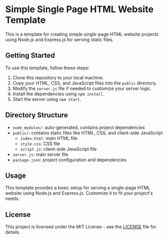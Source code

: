 # Simple Single Page HTML Website Template

This is a template for creating simple single-page HTML website projects using Node.js and Express.js for serving static files.

## Getting Started

To use this template, follow these steps:

1. Clone this repository to your local machine.
2. Copy your HTML, CSS, and JavaScript files into the `public` directory.
3. Modify the `server.js` file if needed to customize your server logic.
4. Install the dependencies using `npm install`.
5. Start the server using `npm start`.

## Directory Structure

- `node_modules/`: auto-generated, contains project dependencies
- `public/`: contains static files like HTML, CSS, and client-side JavaScript
  - `index.html`: main HTML file
  - `style.css`: CSS file
  - `script.js`: client-side JavaScript file
- `server.js`: main server file
- `package.json`: project configuration and dependencies

## Usage

This template provides a basic setup for serving a single-page HTML website using Node.js and Express.js. Customize it to fit your project's needs.

## License

This project is licensed under the MIT License - see the [LICENSE](LICENSE) file for details.
